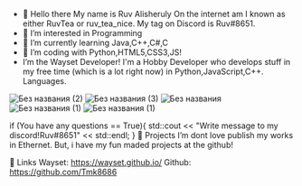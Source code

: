 - 👋 Hello there
My name is Ruv Alisheruly
On the internet am I known as either RuvTea or ruv_tea_nice. My tag on Discord is Ruv#8651.
- 👀 I’m interested in Programming
- 🌱 I’m currently learning Java,C++,C#,C
- 📝 I’m coding with Python,HTML5,CSS3,JS!
- I’m the Wayset Developer!
I'm a Hobby Developer who develops stuff in my free time (which is a lot right now) in Python,JavaScript,C++.
Languages.


![Без названия (2)](https://user-images.githubusercontent.com/74861097/119840592-f11ffd00-bf26-11eb-947e-ae50d080bd32.png)
![Без названия (3)](https://user-images.githubusercontent.com/74861097/119840597-f1b89380-bf26-11eb-9889-cede02c371ad.png)
![Без названия](https://user-images.githubusercontent.com/74861097/119840599-f1b89380-bf26-11eb-8c90-f7f7c4066246.jpg)
![Без названия (1)](https://user-images.githubusercontent.com/74861097/119840601-f2512a00-bf26-11eb-9512-d781e7e44214.jpg)
![Без названия (1)](https://user-images.githubusercontent.com/74861097/119840604-f2512a00-bf26-11eb-94e1-ab5ee468b153.png)

if (You have any questions == True){
  std::cout << "Write message to my discord!Ruv#8651" << std::endl;
}
📁 Projects 
I’m dont love publish my works in Ethernet.
But, i have my fun maded projects at the github!

🔗 Links
  Wayset:
  https://wayset.github.io/
  Github:
  https://github.com/Tmk8686
